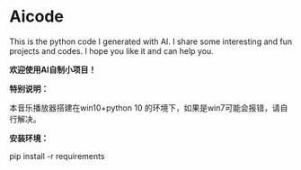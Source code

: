 # Aicode
This is the python code I generated with AI. I share some interesting and fun projects and codes. I hope you like it and can help you.

**欢迎使用AI自制小项目！**

**特别说明：**

本音乐播放器搭建在win10+python 10 的环境下，如果是win7可能会报错，请自行解决。

**安装环境：**

pip install -r requirements
